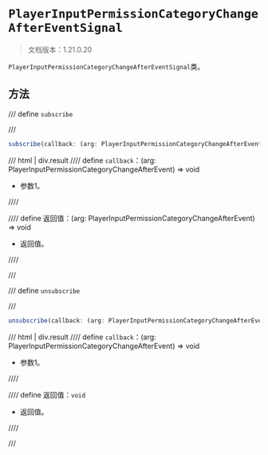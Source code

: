 # `PlayerInputPermissionCategoryChangeAfterEventSignal`

> 文档版本：1.21.0.20

`PlayerInputPermissionCategoryChangeAfterEventSignal`类。

## 方法

/// define
`subscribe`


///

```js
subscribe(callback: (arg: PlayerInputPermissionCategoryChangeAfterEvent) => void): (arg: PlayerInputPermissionCategoryChangeAfterEvent) => void
```

/// html | div.result
//// define
`callback`：(arg: PlayerInputPermissionCategoryChangeAfterEvent) => void

- 参数1。


////

//// define
返回值：(arg: PlayerInputPermissionCategoryChangeAfterEvent) => void

- 返回值。


////

///


/// define
`unsubscribe`


///

```js
unsubscribe(callback: (arg: PlayerInputPermissionCategoryChangeAfterEvent) => void): void
```

/// html | div.result
//// define
`callback`：(arg: PlayerInputPermissionCategoryChangeAfterEvent) => void

- 参数1。


////

//// define
返回值：`void`

- 返回值。


////

///


